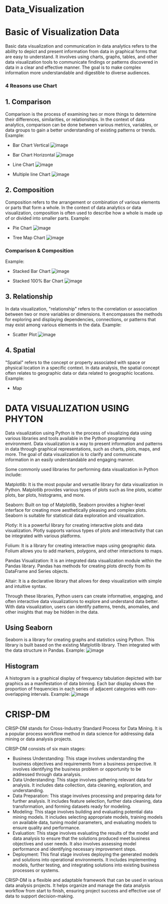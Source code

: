 # Data_Visualization

# Basic of Visualization Data
Basic data visualization and communication in data analytics refers to the ability to depict and present information from data in graphical forms that are easy to understand. It involves using charts, graphs, tables, and other data visualization tools to communicate findings or patterns discovered in data in a clear and effective manner. The goal is to make complex information more understandable and digestible to diverse audiences.

### 4 Reasons use Chart
## 1. Comparison
Comparison is the process of examining two or more things to determine their differences, similarities, or relationships. In the context of data analytics, comparison can be done between various metrics, variables, or data groups to gain a better understanding of existing patterns or trends.
Example:
- Bar Chart Vertical
  ![image](https://github.com/alnimashakiya/Data_Visualization/assets/165742697/7865c823-af51-4995-b95a-22ce6783001e)

- Bar Chart Horizontal
  ![image](https://github.com/alnimashakiya/Data_Visualization/assets/165742697/6149eaa1-2d25-494d-8f6e-0d098dff5707)

- Line Chart
  ![image](https://github.com/alnimashakiya/Data_Visualization/assets/165742697/ada4258e-71a3-44bc-8473-de79c9ff2b61)

- Multiple line Chart
  ![image](https://github.com/alnimashakiya/Data_Visualization/assets/165742697/59dea772-f9cf-425c-859a-0df0f3575101)

## 2. Composition
Composition refers to the arrangement or combination of various elements or parts that form a whole. In the context of data analytics or data visualization, composition is often used to describe how a whole is made up of or divided into smaller parts.
Example:
- Pie Chart
  ![image](https://github.com/alnimashakiya/Data_Visualization/assets/165742697/634fc0a4-62a4-40f2-9290-27ac54437930)

- Tree Map Chart
  ![image](https://github.com/alnimashakiya/Data_Visualization/assets/165742697/3fcd01b1-0168-4d26-af26-4813e2dbb6ab)


### Comparison & Composition
Example:
- Stacked Bar Chart
  ![image](https://github.com/alnimashakiya/Data_Visualization/assets/165742697/6422f049-c883-4631-9e9e-c98a029a671a)

- Stacked 100% Bar Chart
  ![image](https://github.com/alnimashakiya/Data_Visualization/assets/165742697/dc16caa9-ae10-4d7d-8fb5-2b78559192bc)


## 3. Relationship
In data visualization, "relationship" refers to the correlation or association between two or more variables or dimensions. It encompasses the methods for exploring and displaying dependencies, connections, or patterns that may exist among various elements in the data.
Example:
- Scatter Plot
  ![image](https://github.com/alnimashakiya/Data_Visualization/assets/165742697/b27ad491-750b-4d1d-be1c-7243d56b9eaf)
  
## 4. Spatial
"Spatial" refers to the concept or property associated with space or physical location in a specific context. In data analysis, the spatial concept often relates to geographic data or data related to geographic locations.
Example: 
- Map

# DATA VISUALIZATION USING PHYTON
Data visualization using Python is the process of visualizing data using various libraries and tools available in the Python programming environment. Data visualization is a way to present information and patterns in data through graphical representations, such as charts, plots, maps, and more. The goal of data visualization is to clarify and communicate information in an easily understandable and engaging manner.

Some commonly used libraries for performing data visualization in Python include:

Matplotlib: It is the most popular and versatile library for data visualization in Python. Matplotlib provides various types of plots such as line plots, scatter plots, bar plots, histograms, and more.

Seaborn: Built on top of Matplotlib, Seaborn provides a higher-level interface for creating more aesthetically pleasing and complex plots. Seaborn is suitable for statistical data exploration and visualization.

Plotly: It is a powerful library for creating interactive plots and data visualization. Plotly supports various types of plots and interactivity that can be integrated with various platforms.

Folium: It is a library for creating interactive maps using geographic data. Folium allows you to add markers, polygons, and other interactions to maps.

Pandas Visualization: It is an integrated data visualization module within the Pandas library. Pandas has methods for creating plots directly from its DataFrame and Series objects.

Altair: It is a declarative library that allows for deep visualization with simple and intuitive syntax.

Through these libraries, Python users can create informative, engaging, and often interactive data visualizations to explore and understand data better. With data visualization, users can identify patterns, trends, anomalies, and other insights that may be hidden in the data.

## Using Seaborn
Seaborn is a library for creating graphs and statistics using Python. This library is built based on the existing Matplotlib library. Then integrated with the data structure in Pandas.
Example:
![image](https://github.com/alnimashakiya/Data_Visualization/assets/165742697/3b82925e-450a-4e33-9ad3-c1f479e76e2c)

## Histogram
A histogram is a graphical display of frequency tabulation depicted with bar graphics as a manifestation of data binning. Each bar display shows the proportion of frequencies in each series of adjacent categories with non-overlapping intervals.
Example:
![image](https://github.com/alnimashakiya/Data_Visualization/assets/165742697/f9317986-8da8-4e0a-a8af-9fdaa57629d6)

# CRISP-DM
CRISP-DM stands for Cross-Industry Standard Process for Data Mining. It is a popular process workflow method in data science for addressing data mining or data analysis projects.

CRISP-DM consists of six main stages:
- Business Understanding: This stage involves understanding the business objectives and requirements from a business perspective. It involves identifying the business problem or opportunity to be addressed through data analysis.
- Data Understanding: This stage involves gathering relevant data for analysis. It includes data collection, data cleaning, exploration, and understanding.
- Data Preparation: This stage involves processing and preparing data for further analysis. It includes feature selection, further data cleaning, data transformation, and forming datasets ready for modeling.
- Modeling: This stage involves building and evaluating potential data mining models. It includes selecting appropriate models, training models on available data, tuning model parameters, and evaluating models to ensure quality and performance.
- Evaluation: This stage involves evaluating the results of the model and data analysis to ensure that the solutions produced meet business objectives and user needs. It also involves assessing model performance and identifying necessary improvement steps.
- Deployment: This final stage involves deploying the generated models and solutions into operational environments. It includes implementing models, further testing, and integrating solutions into existing business processes or systems.

CRISP-DM is a flexible and adaptable framework that can be used in various data analysis projects. It helps organize and manage the data analysis workflow from start to finish, ensuring project success and effective use of data to support decision-making.


